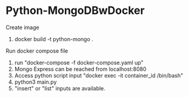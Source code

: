 # Python-MongoDBwDocker

Create image 

1. docker build -t python-mongo .  

Run docker compose file

1. run "docker-compose -f  docker-compose.yaml up"
2. Mongo Express can be reached from localhost:8080
3. Access python script input "docker exec -it container_id /bin/bash"
4. python3 main.py
5. "insert" or "list" inputs are available. 
